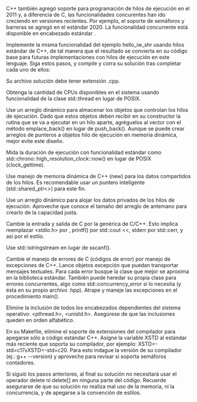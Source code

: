 C++ también agregó soporte para programación de hilos de ejecución en el 2011 y, a diferencia de C, las funcionalidades concurentes han ido creciendo en versiones recientes. Por ejemplo, el soporte de semáforos y barreras se agregó en el estándar 2020. La funcionalidad concurrente está disponible en encabezado estándar <thread>.

Implemente la misma funcionalidad del ejemplo hello_iw_shr usando hilos estándar de C++, de tal manera que el resultado se convierta en su código base para futuras implementaciones con hilos de ejecución en este lenguaje. Siga estos pasos, y compile y corra su solución tras completar cada uno de ellos:

Su archivo solución debe tener extensión .cpp.

Obtenga la cantidad de CPUs disponibles en el sistema usando funcionalidad de la clase std::thread en lugar de POSIX.

Use un arreglo dinámico para almacenar los objetos que controlan los hilos de ejecución. Dado que estos objetos deben recibir en su constructor la rutina que se va a ejecutar en un hilo aparte, agréguelos al vector con el método emplace_back() en lugar de push_back(). Aunque se puede crear arreglos de punteros a objetos hilo de ejecución en memoria dinámica, mejor evite este diseño.

Mida la duración de ejecución con funcionalidad estándar como std::chrono::high_resolution_clock::now() en lugar de POSIX (clock_gettime).

Use manejo de memoria dinámica de C++ (new) para los datos compartidos de los hilos. Es recomendable usar un puntero inteligente (std::shared_ptr<>) para este fin.

Use un arreglo dinámico para alojar los datos privados de los hilos de ejecución. Aproveche que conoce el tamaño del arreglo de antemano para crearlo de la capacidad justa.

Cambie la entrada y salida de C por la genérica de C/C++. Esto implica reemplazar <stdio.h> por <iostream>, printf() por std::cout <<, stderr por std::cerr, y así por el estilo.

Use std::istringstream en lugar de sscanf().

Cambie el manejo de errores de C (códigos de error) por manejo de excepciones de C++. Lance objetos excepción que puedan transportar mensajes textuales. Para cada error busque la clase que mejor se aproxima en la biblioteca estándar. También puede heredar su propia clase para errores concurrentes, algo como std::concurrency_error si lo necesita (y ésta en su propio archivo .hpp). Atrape y maneje las excepciones en el procedimiento main().

Elimine la inclusión de todos los encabezados dependientes del sistema operativo: <pthread.h>, <unistd.h>. Asegúrese de que las inclusiones queden en orden alfabético.

En su Makefile, elimine el soporte de extensiones del compilador para apegarse sólo a código estándar C++. Asigne la variable XSTD al estándar más reciente que soporta su compilador, por ejemplo: XSTD=-std=c17` o `XSTD=-std=c20. Para esto indague la versión de su compilador (ej.: g++ --version) y aproveche para revisar si soporta semáforos contadores.

Si siguió los pasos anteriores, al final su solución no necesitará usar el operador delete ni delete[] en ninguna parte del código. Recuerde asegurarse de que su solución no realiza mal uso de la memoria, ni la concurrencia, y de apegarse a la convención de estilos.